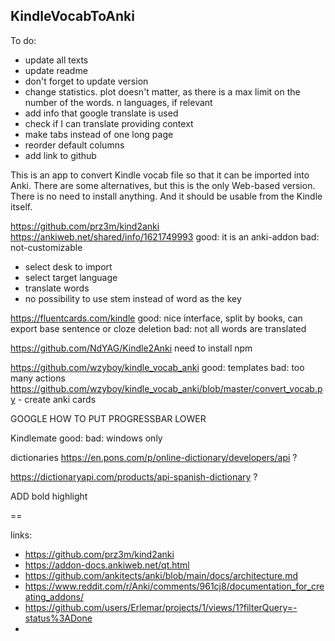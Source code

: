## KindleVocabToAnki

To do:
* update all texts
* update readme
* don't forget to update version
* change statistics. plot doesn't matter, as there is a max limit on the number of the words. n languages, if relevant
* add info that google translate is used
* check if I can translate providing context
* make tabs instead of one long page
* reorder default columns
* add link to github



This is an app to convert Kindle vocab file so that it can be imported into Anki. There are some alternatives, but this is the only Web-based version. There is no need to install anything. And it should be usable from the Kindle itself.

https://github.com/prz3m/kind2anki https://ankiweb.net/shared/info/1621749993
good: it is an anki-addon
bad: not-customizable

* select desk to import
* select target language
* translate words
* no possibility to use stem instead of word as the key

https://fluentcards.com/kindle
good: nice interface, split by books, can export base sentence or cloze deletion
bad: not all words are translated

https://github.com/NdYAG/Kindle2Anki
need to install npm


https://github.com/wzyboy/kindle_vocab_anki
good: templates
bad: too many actions
https://github.com/wzyboy/kindle_vocab_anki/blob/master/convert_vocab.py - create anki cards


GOOGLE HOW TO PUT PROGRESSBAR LOWER



Kindlemate
good:
bad: windows only

dictionaries
https://en.pons.com/p/online-dictionary/developers/api ?

https://dictionaryapi.com/products/api-spanish-dictionary ?

ADD bold highlight

==

links:
* https://github.com/prz3m/kind2anki
* https://addon-docs.ankiweb.net/qt.html
* https://github.com/ankitects/anki/blob/main/docs/architecture.md
* https://www.reddit.com/r/Anki/comments/961cj8/documentation_for_creating_addons/
* https://github.com/users/Erlemar/projects/1/views/1?filterQuery=-status%3ADone
*
